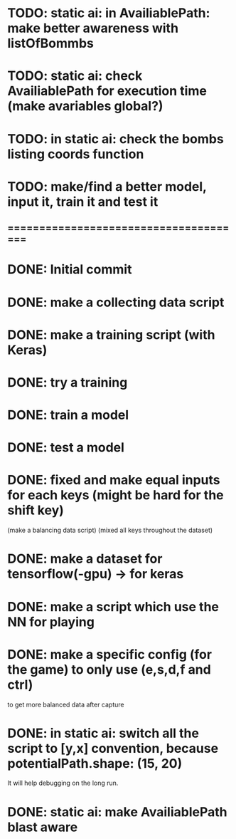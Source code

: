 # TODO: static ai: in AvailiablePath: make better awareness with listOfBommbs

# TODO: static ai: check AvailiablePath for execution time (make avariables global?)

# TODO: in static ai: check the bombs listing coords function

# TODO: make/find a better model, input it, train it and test it

## ======================================

# DONE: Initial commit

# DONE: make a collecting data script

# DONE: make a training script (with Keras)

# DONE: try a training

# DONE: train a model

# DONE: test a model

# DONE: fixed and make equal inputs for each keys (might be hard for the shift key) 
(make a balancing data script)
(mixed all keys throughout the dataset)

# DONE: make a dataset for tensorflow(-gpu) -> for keras

# DONE: make a script which use the NN for playing

# DONE: make a specific config (for the game) to only use (e,s,d,f and ctrl)
 to get more balanced data after capture

# DONE: in static ai: switch all the script to [y,x] convention, because potentialPath.shape: (15, 20)
It will help debugging on the long run.

# DONE: static ai: make AvailiablePath blast aware

